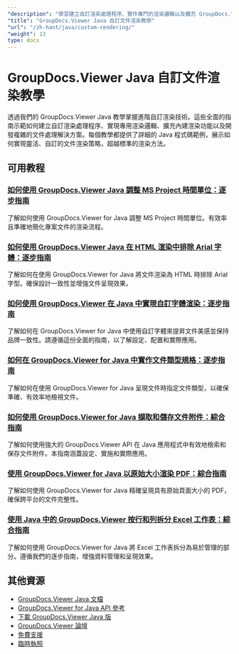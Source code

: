 ```yaml
---
"description": "學習建立自訂渲染處理程序、實作專門的渲染邏輯以及擴充 GroupDocs.Viewer 在 Java 中的功能。"
"title": "GroupDocs.Viewer Java 自訂文件渲染教學"
"url": "/zh-hant/java/custom-rendering/"
"weight": 13
type: docs
---
```

# GroupDocs.Viewer Java 自訂文件渲染教學

透過我們的 GroupDocs.Viewer Java 教學掌握進階自訂渲染技術。這些全面的指南示範如何建立自訂渲染處理程序、實現專用渲染邏輯、擴充內建渲染功能以及開發複雜的文件處理解決方案。每個教學都提供了詳細的 Java 程式碼範例，展示如何實現靈活、自訂的文件渲染策略，超越標準的渲染方法。

## 可用教程

### [如何使用 GroupDocs.Viewer Java 調整 MS Project 時間單位：逐步指南](./adjust-ms-project-time-units-groupdocs-viewer-java/)
了解如何使用 GroupDocs.Viewer for Java 調整 MS Project 時間單位。有效率且準確地簡化專案文件的渲染流程。

### [如何使用 GroupDocs.Viewer Java 在 HTML 渲染中排除 Arial 字體：逐步指南](./exclude-arial-font-groupdocs-viewer-java/)
了解如何在使用 GroupDocs.Viewer for Java 將文件渲染為 HTML 時排除 Arial 字型。確保設計一致性並增強文件呈現效果。

### [如何使用 GroupDocs.Viewer 在 Java 中實現自訂字體渲染：逐步指南](./java-groupdocs-viewer-custom-font-rendering/)
了解如何在 GroupDocs.Viewer for Java 中使用自訂字體來提昇文件美感並保持品牌一致性。請遵循這份全面的指南，以了解設定、配置和實際應用。

### [如何在 GroupDocs.Viewer for Java 中實作文件類型規格：逐步指南](./implement-doc-type-specification-groupdocs-viewer-java/)
了解如何在使用 GroupDocs.Viewer for Java 呈現文件時指定文件類型，以確保準確、有效率地檢視文件。

### [如何使用 GroupDocs.Viewer for Java 擷取和儲存文件附件：綜合指南](./retrieve-save-document-attachments-groupdocs-viewer-java/)
了解如何使用強大的 GroupDocs.Viewer API 在 Java 應用程式中有效地檢索和保存文件附件。本指南涵蓋設定、實施和實際應用。

### [使用 GroupDocs.Viewer for Java 以原始大小渲染 PDF：綜合指南](./render-pdf-original-page-size-groupdocs-viewer-java/)
了解如何使用 GroupDocs.Viewer for Java 精確呈現具有原始頁面大小的 PDF，確保跨平台的文件完整性。

### [使用 Java 中的 GroupDocs.Viewer 按行和列拆分 Excel 工作表：綜合指南](./groupdocs-viewer-java-split-excel-sheets-rows-columns/)
了解如何使用 GroupDocs.Viewer for Java 將 Excel 工作表拆分為易於管理的部分。遵循我們的逐步指南，增強資料管理和呈現效果。

## 其他資源

- [GroupDocs.Viewer Java 文檔](https://docs.groupdocs.com/viewer/java/)
- [GroupDocs.Viewer for Java API 參考](https://reference.groupdocs.com/viewer/java/)
- [下載 GroupDocs.Viewer Java 版](https://releases.groupdocs.com/viewer/java/)
- [GroupDocs.Viewer 論壇](https://forum.groupdocs.com/c/viewer/9)
- [免費支援](https://forum.groupdocs.com/)
- [臨時執照](https://purchase.groupdocs.com/temporary-license/)